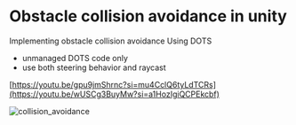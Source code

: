 # Obstacle collision avoidance in unity


Implementing obstacle collision avoidance Using DOTS
- unmanaged DOTS code only
- use both steering behavior and raycast
  
[https://youtu.be/gpu9jmShrnc?si=mu4CclQ6tyLdTCRs](https://youtu.be/wUSCg3BuyMw?si=a1HozIgiQCPEkcbf)

![collision_avoidance](https://github.com/user-attachments/assets/27f45b34-0728-4809-b381-84348870edf8)
